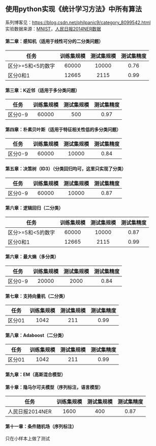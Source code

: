 ## 使用python实现《统计学习方法》中所有算法
系列博客见：https://blog.csdn.net/philpanic9/category_8099542.html <br>
实验数据来源：[MNIST][1]，[人民日报2014NER数据][2]

#### **第二章：感知机（适用于线性可分的二分类问题）**
|任务|训练集规模|测试集规模|测试集精度|
| ---------- | :-----------:  | :-----------: |:-----------: |
|区分>=5和<5的数字|60000|10000|0.76|
|区分0和1|12665|2115|0.99|

#### **第三章：K近邻（适用于多分类问题）**
|任务|训练集规模|测试集规模|测试集精度|
| ---------- | :-----------:  | :-----------: |:-----------: |
|区分0-9|60000|500|0.97|

#### **第四章：朴素贝叶斯（适用于特征相关性低的多分类问题）**
|任务|训练集规模|测试集规模|测试集精度|
| ---------- | :-----------:  | :-----------: |:-----------: |
|区分0-9|60000|10000|0.84|

#### **第五章：决策树（ID3）（分类回归均可，这里只实现了分类）**
|任务|训练集规模|测试集规模|测试集精度|
| ---------- | :-----------:  | :-----------: |:-----------: |
|区分0-9|60000|10000|0.87|

#### **第六章：逻辑回归（二分类）**
|任务|训练集规模|测试集规模|测试集精度|
| ---------- | :-----------:  | :-----------: |:-----------: |
|区分>=5和<5的数字|60000|10000|0.87|
|区分0和1|12665|2115|0.99|
#### **第六章：最大熵（多分类）**
|任务|训练集规模|测试集规模|测试集精度|
| ---------- | :-----------:  | :-----------: |:-----------: |
|区分0-9|20000|2000|0.84|
#### **第七章：支持向量机（二分类）**
|任务|训练集规模|测试集规模|测试集精度|
| ---------- | :-----------:  | :-----------: |:-----------: |
|区分01|1042|211|0.99|

#### **第八章：Adaboost（二分类）**
|任务|训练集规模|测试集规模|测试集精度|
| ---------- | :-----------:  | :-----------: |:-----------: |
|区分01|1042|211|0.99|
#### **第九章：EM（高斯混合模型）**
#### **第十章：隐马尔可夫模型（序列标注，语言模型）**
|任务|训练集规模|测试集规模|测试集精度|
| ---------- | :-----------:  | :-----------: |:-----------: |
|人民日报2014NER|1600|400|0.87|
#### **第十一章：条件随机场（序列标注）**
只在小样本上做了测试




  [1]: http://yann.lecun.com/exdb/mnist/
  [2]: https://github.com/InsaneLife/ChineseNLPCorpus